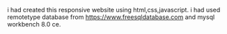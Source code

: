 i had created this responsive website using html,css,javascript.
i had used remotetype database from https://www.freesqldatabase.com and mysql workbench 8.0 ce.
